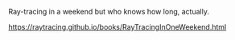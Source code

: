 Ray-tracing in a weekend but who knows how long, actually.

https://raytracing.github.io/books/RayTracingInOneWeekend.html
